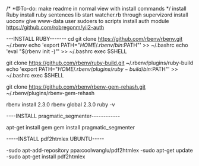 /*
*@To-do: make readme in normal view with install commands
*/
install Ruby
install ruby sentences lib
start watcher.rb through supervizord
install uoconv
give www-data user sudoers to scripts
install auth module https://github.com/robregonm/yii2-auth


---INSTALL RUBY-------
cd
git clone https://github.com/rbenv/rbenv.git ~/.rbenv
echo 'export PATH="$HOME/.rbenv/bin:$PATH"' >> ~/.bashrc
echo 'eval "$(rbenv init -)"' >> ~/.bashrc
exec $SHELL

git clone https://github.com/rbenv/ruby-build.git ~/.rbenv/plugins/ruby-build
echo 'export PATH="$HOME/.rbenv/plugins/ruby-build/bin:$PATH"' >> ~/.bashrc
exec $SHELL

git clone https://github.com/rbenv/rbenv-gem-rehash.git ~/.rbenv/plugins/rbenv-gem-rehash

rbenv install 2.3.0
rbenv global 2.3.0
ruby -v

----INSTALL pragmatic_segmenter------------

apt-get install gem
gem install pragmatic_segmenter

-----INSTALL pdf2htmlex UBUNTU-----

-sudo apt-add-repository ppa:coolwanglu/pdf2htmlex
-sudo apt-get update
-sudo apt-get install pdf2htmlex